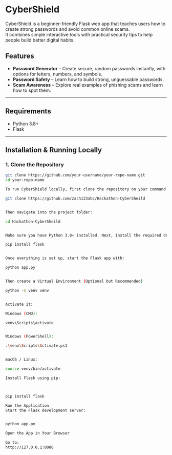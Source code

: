 #  CyberShield

CyberShield is a beginner-friendly Flask web app that teaches users how to create strong passwords and avoid common online scams.  
It combines simple interactive tools with practical security tips to help people build better digital habits.

##  Features
- **Password Generator** – Create secure, random passwords instantly, with options for letters, numbers, and symbols.  
- **Password Safety** – Learn how to build strong, unguessable passwords.  
- **Scam Awareness** – Explore real examples of phishing scams and learn how to spot them.

---

##  Requirements

- Python 3.8+
- Flask

---

##  Installation & Running Locally

### 1. Clone the Repository
```bash
git clone https://github.com/your-username/your-repo-name.git
cd your-repo-name

To run CyberShield locally, first clone the repository on your command promtusing:

git clone https://github.com/zach123abc/Hackathon-CyberSheild


Then navigate into the project folder:

cd Hackathon-CyberSheild


Make sure you have Python 3.8+ installed. Next, install the required dependencies:

pip install flask


Once everything is set up, start the Flask app with:

python app.py


Then create a Virtual Environment (Optional but Recommended)

python -m venv venv


Activate it:

Windows (CMD):

venv\Scripts\activate


Windows (PowerShell):

.\venv\Scripts\Activate.ps1


macOS / Linux:

source venv/bin/activate

Install Flask using pip:



pip install flask

Run the Application
Start the Flask development server:


python app.py

Open the App in Your Browser

Go to:
http://127.0.0.1:8080

